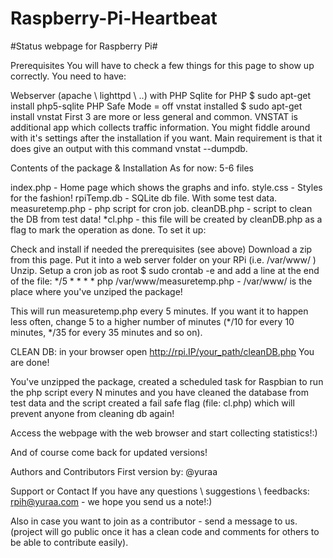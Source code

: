 Raspberry-Pi-Heartbeat
======================

#Status webpage for Raspberry Pi#

Prerequisites
You will have to check a few things for this page to show up correctly. You need to have:

Webserver (apache \ lighttpd \ ..) with PHP
Sqlite for PHP $ sudo apt-get install php5-sqlite
PHP Safe Mode = off
vnstat installed $ sudo apt-get install vnstat
First 3 are more or less general and common. VNSTAT is additional app which collects traffic information. You might fiddle around with it's settings after the installation if you want. Main requirement is that it does give an output with this command vnstat --dumpdb.

Contents of the package & Installation
As for now: 5-6 files

index.php - Home page which shows the graphs and info.
style.css - Styles for the fashion!
rpiTemp.db - SQLite db file. With some test data.
measuretemp.php - php script for cron job.
cleanDB.php - script to clean the DB from test data!
*cl.php - this file will be created by cleanDB.php as a flag to mark the operation as done.
To set it up:

Check and install if needed the prerequisites (see above)
Download a zip from this page.
Put it into a web server folder on your RPi (i.e. /var/www/ )
Unzip.
Setup a cron job as root $ sudo crontab -e and add a line at the end of the file:
*/5 * * * * php /var/www/measuretemp.php - /var/www/ is the place where you've unziped the package!

This will run measuretemp.php every 5 minutes. If you want it to happen less often, change 5 to a higher number of minutes (*/10 for every 10 minutes, */35 for every 35 minutes and so on).

CLEAN DB: in your browser open http://rpi.IP/your_path/cleanDB.php
You are done!

You've unzipped the package, created a scheduled task for Raspbian to run the php script every N minutes and you have cleaned the database from test data and the script created a fail safe flag (file: cl.php) which will prevent anyone from cleaning db again!

Access the webpage with the web browser and start collecting statistics!:)

And of course come back for updated versions!

Authors and Contributors
First version by: @yuraa

Support or Contact
If you have any questions \ suggestions \ feedbacks: rpih@yuraa.com - we hope you send us a note!:)

Also in case you want to join as a contributor - send a message to us. (project will go public once it has a clean code and comments for others to be able to contribute easily).
